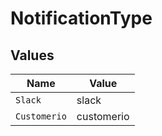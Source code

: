 # NotificationType


## Values

| Name         | Value        |
| ------------ | ------------ |
| `Slack`      | slack        |
| `Customerio` | customerio   |